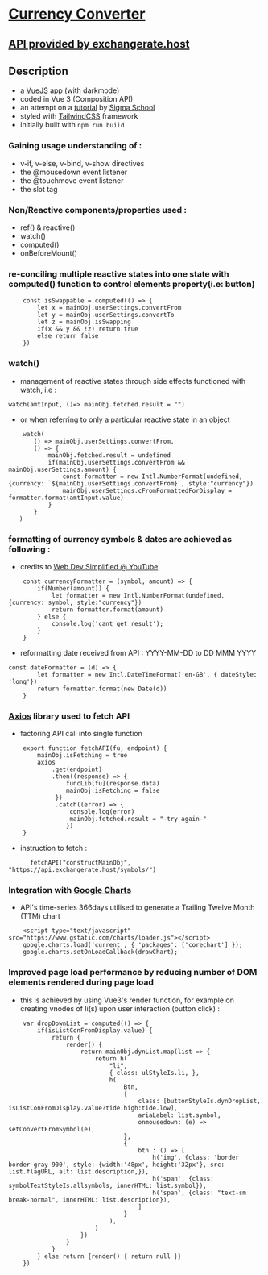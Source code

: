 # [Currency Converter](https://fidly-currex.netlify.app/) 
## [API provided by exchangerate.host](https://exchangerate.host/#/)

## Description
 - a [VueJS](https://vuejs.org/guide/introduction.html) app (with darkmode)
 - coded in Vue 3 (Composition API)
 - an attempt on a [tutorial](https://github.com/joinsigma/frontend/tree/master/module_4/capstone) by [Sigma School](https://sigmaschool.co/)
 - styled with [TailwindCSS](https://tailwindcss.com/) framework
 - initially built with `npm run build` 
 
 ### Gaining usage understanding of :
 - v-if, v-else, v-bind, v-show directives
 - the @mousedown event listener
 - the @touchmove event listener
 - the slot tag
 
 ### Non/Reactive components/properties used :
 - ref() & reactive()
 - watch()
 - computed()
 - onBeforeMount()
 
### re-conciling multiple reactive states into one state with computed() function to control elements property(i.e: button)
```
    const isSwappable = computed(() => {
        let x = mainObj.userSettings.convertFrom
        let y = mainObj.userSettings.convertTo
        let z = mainObj.isSwapping
        if(x && y && !z) return true
        else return false
    })
```

### watch()
- management of reactive states through side effects functioned with watch, i.e :
 ```
 watch(amtInput, ()=> mainObj.fetched.result = "")
 ```
- or when referring to only a particular reactive state in an object
 ```
     watch(
        () => mainObj.userSettings.convertFrom,
        () => {
            mainObj.fetched.result = undefined
            if(mainObj.userSettings.convertFrom && mainObj.userSettings.amount) {
                const formatter = new Intl.NumberFormat(undefined, {currency: `${mainObj.userSettings.convertFrom}`, style:"currency"})
                mainObj.userSettings.cFromFormattedForDisplay = formatter.format(amtInput.value)
            }
        }
    )
```

### formatting of currency symbols & dates are achieved as following :
- credits to [Web Dev Simplified @ YouTube](https://www.youtube.com/watch?v=4oGWpTAY_hc)
```
    const currencyFormatter = (symbol, amount) => {
        if(Number(amount)) {
            let formatter = new Intl.NumberFormat(undefined, {currency: symbol, style:"currency"})
            return formatter.format(amount)
        } else {
            console.log('cant get result');
        }
    }
```
- reformatting date received from API : YYYY-MM-DD to DD MMM YYYY
```    
const dateFormatter = (d) => {
        let formatter = new Intl.DateTimeFormat('en-GB', { dateStyle: 'long'})
        return formatter.format(new Date(d))
    }
```

### [Axios](https://www.npmjs.com/package/axios) library used to fetch API
- factoring API call into single function
```
    export function fetchAPI(fu, endpoint) {
        mainObj.isFetching = true
        axios
            .get(endpoint)
            .then((response) => {
                funcLib[fu](response.data)
                mainObj.isFetching = false
             }) 
             .catch((error) => {
                 console.log(error) 
                 mainObj.fetched.result = "-try again-"
                })
    }
```
- instruction to fetch :
```
      fetchAPI("constructMainObj", "https://api.exchangerate.host/symbols/")

```
### Integration with [Google Charts](https://developers.google.com/chart)
- API's time-series 366days utilised to generate a Trailing Twelve Month (TTM) chart
```
    <script type="text/javascript" src="https://www.gstatic.com/charts/loader.js"></script>
    google.charts.load('current', { 'packages': ['corechart'] });
    google.charts.setOnLoadCallback(drawChart);
```
### Improved page load performance by reducing number of DOM elements rendered during page load
- this is achieved by using Vue3's render function, for example on creating vnodes of li(s) upon user interaction (button click) :
```
    var dropDownList = computed(() => {
        if(isListConFromDisplay.value) {
            return {
                render() {
                    return mainObj.dynList.map(list => {
                        return h(
                            "li",
                            { class: ulStyleIs.li, },
                            h(
                                Btn,
                                {
                                    class: [buttonStyleIs.dynDropList, isListConFromDisplay.value?tide.high:tide.low],
                                    ariaLabel: list.symbol,
                                    onmousedown: (e) => setConvertFromSymbol(e),
                                },
                                {
                                    btn : () => [
                                        h('img', {class: 'border border-gray-900', style: {width:'48px', height:'32px'}, src: list.flagURL, alt: list.description,}),
                                        h('span', {class: symbolTextStyleIs.allsymbols, innerHTML: list.symbol}),
                                        h('span', {class: "text-sm break-normal", innerHTML: list.description}),
                                    ]                                    
                                }
                            ),
                        )    
                    })
                }
            }
        } else return {render() { return null }}
    })

```